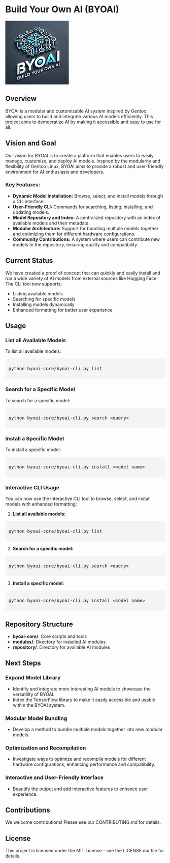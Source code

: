 # Build Your Own AI (BYOAI)

<img src="./assets/logo.png" alt="BYOAI Logo" width="200" />

## Overview

BYOAI is a modular and customizable AI system inspired by Gentoo, allowing users to build and integrate various AI models efficiently. This project aims to democratize AI by making it accessible and easy to use for all.

## Vision and Goal

Our vision for BYOAI is to create a platform that enables users to easily manage, customize, and deploy AI models. Inspired by the modularity and flexibility of Gentoo Linux, BYOAI aims to provide a robust and user-friendly environment for AI enthusiasts and developers.

### Key Features:

- **Dynamic Model Installation:** Browse, select, and install models through a CLI interface.
- **User-Friendly CLI:** Commands for searching, listing, installing, and updating models.
- **Model Repository and Index:** A centralized repository with an index of available models and their metadata.
- **Modular Architecture:** Support for bundling multiple models together and optimizing them for different hardware configurations.
- **Community Contributions:** A system where users can contribute new models to the repository, ensuring quality and compatibility.

## Current Status

We have created a proof of concept that can quickly and easily install and run a wide variety of AI models from external sources like Hugging Face. The CLI tool now supports:

- Listing available models
- Searching for specific models
- Installing models dynamically
- Enhanced formatting for better user experience

## Usage

### List all Available Models

To list all available models:

<div style="background-color: #f4f4f4; padding: 10px; border-radius: 5px;">
<pre>python byoai-core/byoai-cli.py list</pre>
</div>

### Search for a Specific Model

To search for a specific model:

<div style="background-color: #f4f4f4; padding: 10px; border-radius: 5px;">
<pre>python byoai-core/byoai-cli.py search &lt;query&gt;</pre>
</div>

### Install a Specific Model

To install a specific model:

<div style="background-color: #f4f4f4; padding: 10px; border-radius: 5px;">
<pre>python byoai-core/byoai-cli.py install &lt;model_name&gt;</pre>
</div>

### Interactive CLI Usage

You can now use the interactive CLI tool to browse, select, and install models with enhanced formatting:

1. **List all available models:** 
<div style="background-color: #f4f4f4; padding: 10px; border-radius: 5px;">
<pre>python byoai-core/byoai-cli.py list</pre>
</div>

2. **Search for a specific model:** 
<div style="background-color: #f4f4f4; padding: 10px; border-radius: 5px;">
<pre>python byoai-core/byoai-cli.py search &lt;query&gt;</pre>
</div>

3. **Install a specific model:** 
<div style="background-color: #f4f4f4; padding: 10px; border-radius: 5px;">
<pre>python byoai-core/byoai-cli.py install &lt;model_name&gt;</pre>
</div>

## Repository Structure

- **byoai-core/**: Core scripts and tools
- **modules/**: Directory for installed AI modules
- **repository/**: Directory for available AI modules

## Next Steps

### Expand Model Library
- Identify and integrate more interesting AI models to showcase the versatility of BYOAI.
- Index the TensorFlow library to make it easily accessible and usable within the BYOAI system.

### Modular Model Bundling
- Develop a method to bundle multiple models together into new modular models.

### Optimization and Recompilation
- Investigate ways to optimize and recompile models for different hardware configurations, enhancing performance and compatibility.

### Interactive and User-Friendly Interface
- Beautify the output and add interactive features to enhance user experience.

## Contributions

We welcome contributions! Please see our CONTRIBUTING.md for details.

## License

This project is licensed under the MIT License - see the LICENSE.md file for details.

